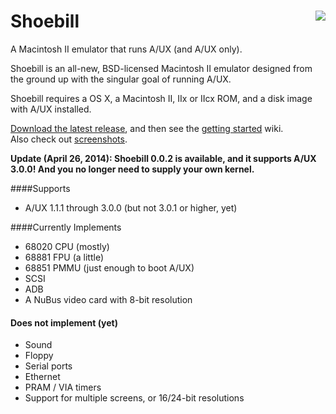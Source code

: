 
<h1><img align=right src="../pruten.github.io/master/web/stork_tiny_head3.jpg"/>Shoebill</h1>

A Macintosh II emulator that runs A/UX (and A/UX only). 

Shoebill is an all-new, BSD-licensed Macintosh II emulator designed from the ground up with the singular goal of running A/UX. 

Shoebill requires a OS X, a Macintosh II, IIx or IIcx ROM, and a disk image with A/UX installed.

[Download the latest release], and then see the [getting started] wiki.  
Also check out [screenshots].

__Update (April 26, 2014): Shoebill 0.0.2 is available, and it supports A/UX 3.0.0! And you no longer need to supply your own kernel.__

####Supports
* A/UX 1.1.1 through 3.0.0 (but not 3.0.1 or higher, yet)

####Currently Implements
* 68020 CPU (mostly)
* 68881 FPU (a little)
* 68851 PMMU (just enough to boot A/UX)
* SCSI
* ADB
* A NuBus video card with 8-bit resolution

#### Does not implement (yet)
* Sound
* Floppy
* Serial ports
* Ethernet
* PRAM / VIA timers
* Support for multiple screens, or 16/24-bit resolutions

    
[Download the latest release]:https://github.com/pruten/Shoebill/releases
[getting started]:https://github.com/pruten/Shoebill/wiki/Getting-Started
[screenshots]:https://github.com/pruten/Shoebill/wiki/Screenshots

